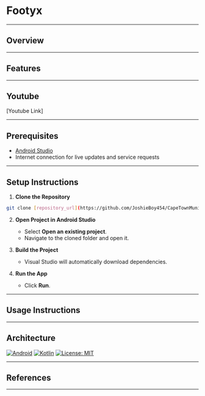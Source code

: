 # Footyx


---

## Overview


---

## Features


---

## Youtube

[Youtube Link]

---

## Prerequisites

* [Android Studio](https://developer.android.com/studio)
* Internet connection for live updates and service requests

---

## Setup Instructions

1. **Clone the Repository**

```bash
git clone [repository_url](https://github.com/JoshieBoy454/CapeTownMunicipalityApp.git)
```

2. **Open Project in Android Studio**

   * Select **Open an existing project**.
   * Navigate to the cloned folder and open it.

3. **Build the Project**

   * Visual Studio will automatically download dependencies.

4. **Run the App**
   * Click **Run**.

---

## Usage Instructions


---

## Architecture
[![Android](https://img.shields.io/badge/Platform-Android-green?logo=android)](https://developer.android.com)
[![Kotlin](https://img.shields.io/badge/Language-Kotlin-7f52ff?logo=kotlin&logoColor=white)](https://kotlinlang.org)
[![License: MIT](https://img.shields.io/badge/license-MIT-blue.svg)](#license)

---

## References


---

